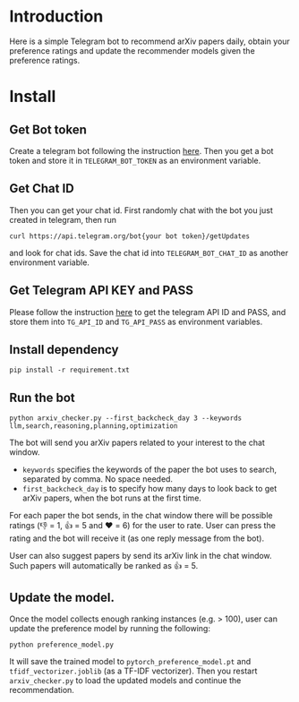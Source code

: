 # Introduction
Here is a simple Telegram bot to recommend arXiv papers daily, obtain your preference ratings and update the recommender models given the preference ratings. 

# Install
## Get Bot token
Create a telegram bot following the instruction [here](https://core.telegram.org/bots/tutorial). Then you get a bot token and store it in `TELEGRAM_BOT_TOKEN` as an environment variable.

## Get Chat ID
Then you can get your chat id. First randomly chat with the bot you just created in telegram, then run
```
curl https://api.telegram.org/bot{your bot token}/getUpdates
```
and look for chat ids. Save the chat id into `TELEGRAM_BOT_CHAT_ID` as another environment variable. 

## Get Telegram API KEY and PASS
Please follow the instruction [here](https://core.telegram.org/api/obtaining_api_id) to get the telegram API ID and PASS, and store them into `TG_API_ID` and `TG_API_PASS` as environment variables. 

## Install dependency  
```
pip install -r requirement.txt
```

## Run the bot
```
python arxiv_checker.py --first_backcheck_day 3 --keywords llm,search,reasoning,planning,optimization
```
The bot will send you arXiv papers related to your interest to the chat window.  
+ `keywords` specifies the keywords of the paper the bot uses to search, separated by comma. No space needed. 
+ `first_backcheck_day` is to specify how many days to look back to get arXiv papers, when the bot runs at the first time. 

For each paper the bot sends, in the chat window there will be possible ratings (:thumbsdown: = 1, :thumbsup: = 5 and :heart: = 6) for the user to rate. User can press the rating and the bot will receive it (as one reply message from the bot). 

User can also suggest papers by send its arXiv link in the chat window. Such papers will automatically be ranked as :thumbsup: = 5. 

## Update the model. 
Once the model collects enough ranking instances (e.g. > 100), user can update the preference model by running the following:
```
python preference_model.py
```
It will save the trained model to `pytorch_preference_model.pt` and `tfidf_vectorizer.joblib` (as a TF-IDF vectorizer). Then you restart `arxiv_checker.py` to load the updated models and continue the recommendation. 




